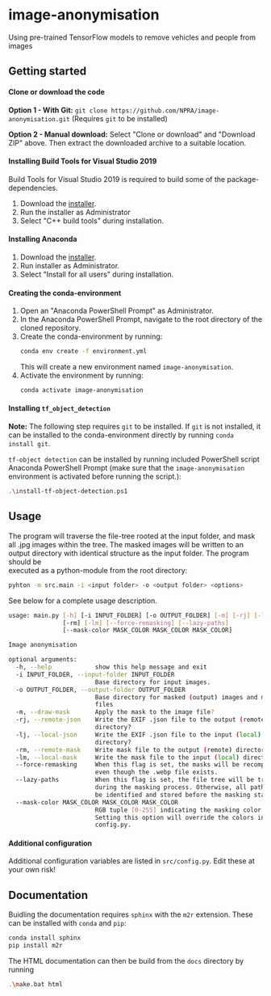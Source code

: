 # image-anonymisation
Using pre-trained TensorFlow models to remove vehicles and people from images

## Getting started
#### Clone or download the code

**Option 1 - With Git:** 
`git clone https://github.com/NPRA/image-anonymisation.git` (Requires `git` to be installed)

**Option 2 - Manual download:**
 Select "Clone or download" and "Download ZIP" above. Then extract the downloaded archive to a suitable 
location.

#### Installing Build Tools for Visual Studio 2019
Build Tools for Visual Studio 2019 is required to build some of the package-dependencies. 
1. Download the [installer](https://visualstudio.microsoft.com/thank-you-downloading-visual-studio/?sku=BuildTools&rel=16). 
1. Run the installer as Administrator
1. Select "C++ build tools" during installation. 

#### Installing Anaconda
1. Download the [installer](https://www.anaconda.com/distribution/).
1. Run installer as Administrator.
1. Select "Install for all users" during installation.

#### Creating the conda-environment
1. Open an "Anaconda PowerShell Prompt" as Administrator.
1. In the Anaconda PowerShell Prompt, navigate to the root directory of the cloned repository.
1. Create the conda-environment by running: 
    ```Bash
    conda env create -f environment.yml
    ```
    This will create a new environment named `image-anonymisation`.
1. Activate the environment by running: 
    ```Bash
    conda activate image-anonymisation
    ```

#### Installing `tf_object_detection`
**Note:** The following step requires `git` to be installed. If `git` is not installed, it can be installed
to the conda-environment directly by running `conda install git`.
 
`tf-object detection` can be installed by running included PowerShell script Anaconda PowerShell Prompt 
(make sure that the `image-anonymisation` environment is activated before running the script.):

```Bash
.\install-tf-object-detection.ps1
```
  
## Usage
The program will traverse the file-tree rooted at the input folder, and mask all .jpg images within the tree. The masked 
images will be written to an output directory with identical structure as the input folder. The program should be  
executed as a python-module from the root directory:
```Bash
pyhton -m src.main -i <input folder> -o <output folder> <options>
```
See below for a complete usage description.
```Bash
usage: main.py [-h] [-i INPUT_FOLDER] [-o OUTPUT_FOLDER] [-m] [-rj] [-lj]
               [-rm] [-lm] [--force-remasking] [--lazy-paths]
               [--mask-color MASK_COLOR MASK_COLOR MASK_COLOR]

Image anonymisation

optional arguments:
  -h, --help            show this help message and exit
  -i INPUT_FOLDER, --input-folder INPUT_FOLDER
                        Base directory for input images.
  -o OUTPUT_FOLDER, --output-folder OUTPUT_FOLDER
                        Base directory for masked (output) images and metadata
                        files
  -m, --draw-mask       Apply the mask to the image file?
  -rj, --remote-json    Write the EXIF .json file to the output (remote)
                        directory?
  -lj, --local-json     Write the EXIF .json file to the input (local)
                        directory?
  -rm, --remote-mask    Write mask file to the output (remote) directory?
  -lm, --local-mask     Write the mask file to the input (local) directory?
  --force-remasking     When this flag is set, the masks will be recomputed
                        even though the .webp file exists.
  --lazy-paths          When this flag is set, the file tree will be traversed
                        during the masking process. Otherwise, all paths will
                        be identified and stored before the masking starts
  --mask-color MASK_COLOR MASK_COLOR MASK_COLOR
                        RGB tuple [0-255] indicating the masking color.
                        Setting this option will override the colors in
                        config.py.
```

#### Additional configuration
Additional configuration variables are listed in `src/config.py`. Edit these at your own risk! 


## Documentation
Buidling the documentation requires `sphinx` with the `m2r` extension. These can be installed with `conda` and `pip`:
```Bash
conda install sphinx
pip install m2r
``` 
The HTML documentation can then be build from the `docs` directory by running
```Bash
.\make.bat html
``` 